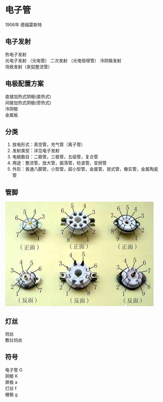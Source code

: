 # 电子管
1906年 德福雷斯特

## 电子发射
热电子发射  
光电子发射  （光电管）
二次发射  （光电倍增管）
冷阴极发射  
场致发射（汞弧整流管）

## 电极配置方案
直接加热式阴极(直热式)  
间接加热式阴极(旁热式)  
冷阴极  
金属板

## 分类
1. 放电形式：真空管，充气管（离子管）  
2. 发射类型：详见电子发射
3. 电极数目：二极管，三极管，五级管，复合管
4. 用途：整流管，放大管，振荡管，检波管，变频管
5. 外形：普通八脚管，小型管，超小型管，金属管，锁式管，橡实管，金属陶瓷管

## 管脚

![](../../../Image/t/timg.jpeg )

## 灯丝
钨丝  
敷钍钨丝

## 符号
电子管	G  
阴极	K  
屏极	a  
灯丝	f  
栅极	g
